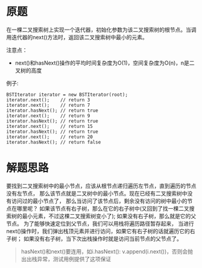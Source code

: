 # 原题
在一棵二叉搜索树上实现一个迭代器，初始化参数为该二叉搜索树的根节点。当调用迭代器的next()方法时，返回该二叉搜索树中最小的元素。

注意点：

  - next()和hasNext()操作的平均时间复杂度为O(1)，空间复杂度为O(n)，n是二叉树的高度

例子:

```
BSTIterator iterator = new BSTIterator(root);
iterator.next();    // return 3
iterator.next();    // return 7
iterator.hasNext(); // return true
iterator.next();    // return 9
iterator.hasNext(); // return true
iterator.next();    // return 15
iterator.hasNext(); // return true
iterator.next();    // return 20
iterator.hasNext(); // return false
```

# 解题思路
要找到二叉搜索树中的最小节点，应该从根节点递归遍历左节点，直到遍历的节点没有左节点，
那么该节点就是二叉树中的最小节点。现在已经有二叉搜索树中没有访问过的最小节点了，
那么当访问了该节点后，剩余没有访问的树中最小的节点在哪里呢？
如果该节点有右子树，那么在它的右子树中(又回到了找一棵二叉搜索树的最小元素，不过这棵二叉搜索树变小了);
如果没有右子树，那么就是它的父节点。
为了能够快速定位到父节点，我们可以用栈将遍历路径暂存起来，
当进行next()操作时，我们弹出栈顶元素并进行访问，如果它有右子树的话就遍历它的右子树；
如果没有右子树，当下次出栈操作时就是访问当前节点的父节点了。

> hasNext()和next()要连用，如i.hasNext(): v.append(i.next())，否则会抛出出栈异常，测试用例提供了这项保证
